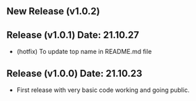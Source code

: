 ## New Release (v1.0.2)

## Release (v1.0.1) Date: 21.10.27

* (hotfix) To update top name in README.md file

## Release (v1.0.0) Date: 21.10.23

* First release with very basic code working and going public. 
